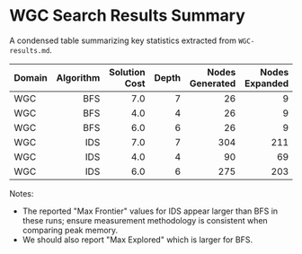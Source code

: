 # WGC Search Results Summary

A condensed table summarizing key statistics extracted from `WGC-results.md`.

| Domain | Algorithm | Solution Cost | Depth | Nodes Generated | Nodes Expanded | Max Frontier |
|--------|-----------:|---------------:|------:|----------------:|---------------:|-------------:|
| WGC    | BFS        | 7.0            | 7     | 26              | 9              | 2            |
| WGC    | BFS        | 4.0            | 4     | 26              | 9              | 3            |
| WGC    | BFS        | 6.0            | 6     | 26              | 9              | 3            |
| WGC    | IDS        | 7.0            | 7     | 304             | 211            | 10           |
| WGC    | IDS        | 4.0            | 4     | 90              | 69             | 7            |
| WGC    | IDS        | 6.0            | 6     | 275             | 203            | 10           |

Notes:
- The reported "Max Frontier" values for IDS appear larger than BFS in these runs; ensure measurement methodology is consistent when comparing peak memory.
- We should also report "Max Explored" which is larger for BFS.
